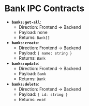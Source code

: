 # Bank IPC Contracts

-   **`banks:get-all`**:
    -   Direction: Frontend -> Backend
    -   Payload: none
    -   Returns: `Bank[]`
-   **`banks:create`**:
    -   Direction: Frontend -> Backend
    -   Payload: `{ name: string }`
    -   Returns: `Bank`
-   **`banks:update`**:
    -   Direction: Frontend -> Backend
    -   Payload: `Bank`
    -   Returns: `Bank`
-   **`banks:delete`**:
    -   Direction: Frontend -> Backend
    -   Payload: `{ id: string }`
    -   Returns: `void`
